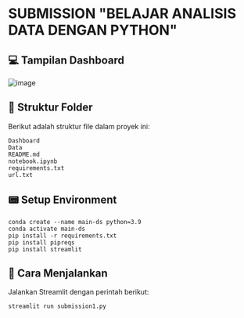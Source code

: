 # SUBMISSION "BELAJAR ANALISIS DATA DENGAN PYTHON"

## 💻 Tampilan Dashboard
![image](https://github.com/user-attachments/assets/f2746341-ba0d-4f04-b09d-a101c500ef4d)

## 📂 Struktur Folder
Berikut adalah struktur file dalam proyek ini:
```
Dashboard
Data
README.md
notebook.ipynb
requirements.txt
url.txt
```

## 📟 Setup Environment
```
conda create --name main-ds python=3.9
conda activate main-ds
pip install -r requirements.txt
pip install pipreqs
pip install streamlit
```

## 🚀 Cara Menjalankan
Jalankan Streamlit dengan perintah berikut:
```
streamlit run submission1.py
```
